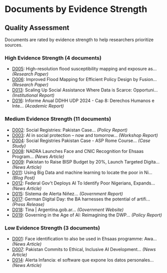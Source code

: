 # Documents by Evidence Strength

## Quality Assessment

Documents are rated by evidence strength to help researchers prioritize sources.

### High Evidence Strength (4 documents)

- [D005](D005.md): High-resolution flood susceptibility mapping and exposure as... *(Research Paper)*
- [D006](D006.md): Improved Flood Mapping for Efficient Policy Design by Fusion... *(Research Paper)*
- [D013](D013.md): Scaling Up Social Assistance Where Data is Scarce: Opportuni... *(Institutional Report)*
- [D016](D016.md): Informe Anual DDHH UDP 2024 - Cap 8: Derechos Humanos e Inte... *(Academic Report)*

### Medium Evidence Strength (11 documents)

- [D002](D002.md): Social Registries: Pakistan Case... *(Policy Report)*
- [D003](D003.md): AI in social protection – now and tomorrow... *(Workshop Report)*
- [D004](D004.md): Social Registries Pakistan Case - ASP Rome Course... *(Case Study)*
- [D008](D008.md): NADRA Launches Face and CNIC Recognition for Ehsaas Program... *(News Article)*
- [D009](D009.md): Pakistan to Raise BISP Budget by 20%, Launch Targeted Digita... *(News Article)*
- [D011](D011.md): Using Big Data and machine learning to locate the poor in Ni... *(Blog Post)*
- [D012](D012.md): Federal Gov't Deploys AI To Identify Poor Nigerians, Expands... *(News Article)*
- [D015](D015.md): Sistema de Alerta Niñez... *(Government Report)*
- [D017](D017.md): German Digital Day: the BA harnesses the potential of artifi... *(Press Release)*
- [D018](D018.md): Tina | Argentina.gob.ar... *(Government Website)*
- [D019](D019.md): Governing in the Age of AI: Reimagining the DWP... *(Policy Report)*

### Low Evidence Strength (3 documents)

- [D001](D001.md): Face identification to also be used in Ehsaas programme: Awa... *(News Article)*
- [D007](D007.md): Pakistan Commits to Ethical, Inclusive AI Development... *(News Article)*
- [D014](D014.md): Alerta Infancia: el software que expone los datos personales... *(News Article)*

